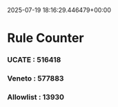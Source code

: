 2025-07-19 18:16:29.446479+00:00
# Rule Counter 
 ### UCATE : 516418

 ### Veneto : 577883

 ### Allowlist : 13930